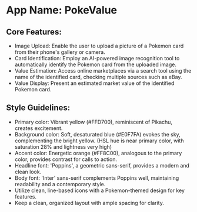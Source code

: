 # **App Name**: PokeValue

## Core Features:

- Image Upload: Enable the user to upload a picture of a Pokemon card from their phone's gallery or camera.
- Card Identification: Employ an AI-powered image recognition tool to automatically identify the Pokemon card from the uploaded image.
- Value Estimation: Access online marketplaces via a search tool using the name of the identified card, checking multiple sources such as eBay.
- Value Display: Present an estimated market value of the identified Pokemon card.

## Style Guidelines:

- Primary color: Vibrant yellow (#FFD700), reminiscent of Pikachu, creates excitement.
- Background color: Soft, desaturated blue (#E0F7FA) evokes the sky, complementing the bright yellow. (HSL hue is near primary color, with saturation 28% and lightness very high)
- Accent color: Energetic orange (#FF8C00), analogous to the primary color, provides contrast for calls to action.
- Headline font: 'Poppins', a geometric sans-serif, provides a modern and clean look.
- Body font: 'Inter' sans-serif complements Poppins well, maintaining readability and a contemporary style.
- Utilize clean, line-based icons with a Pokemon-themed design for key features.
- Keep a clean, organized layout with ample spacing for clarity.